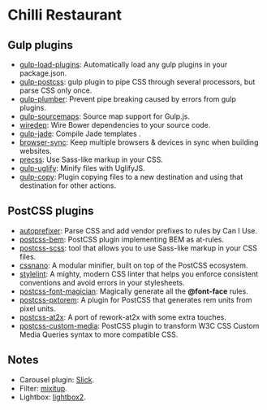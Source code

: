 # Chilli Restaurant

## Gulp plugins

* [gulp-load-plugins](https://www.npmjs.com/package/gulp-load-plugins): Automatically load any gulp plugins in your package.json.
* [gulp-postcss](https://www.npmjs.com/package/gulp-postcss/): gulp plugin to pipe CSS through several processors, but parse CSS only once.
* [gulp-plumber](https://www.npmjs.com/package/gulp-plumber): Prevent pipe breaking caused by errors from gulp plugins.
* [gulp-sourcemaps](https://www.npmjs.com/package/gulp-sourcemaps): Source map support for Gulp.js.
* [wiredep](https://www.npmjs.com/package/wiredep): Wire Bower dependencies to your source code.
* [gulp-jade](https://www.npmjs.com/package/gulp-jade): Compile Jade templates
.
* [browser-sync](https://github.com/Browsersync/browser-sync): Keep multiple browsers & devices in sync when building websites.
* [precss](https://github.com/jonathantneal/precss): Use Sass-like markup in your CSS.
* [gulp-uglify](https://www.npmjs.com/package/gulp-uglify): Minify files with UglifyJS.
* [gulp-copy](https://www.npmjs.com/package/gulp-copy): Plugin copying files to a new destination and using that destination for other actions.

## PostCSS plugins

* [autoprefixer](https://github.com/postcss/autoprefixer): Parse CSS and add vendor prefixes to rules by Can I Use.
* [postcss-bem](https://github.com/ileri/postcss-bem): PostCSS plugin implementing BEM as at-rules.
* [postcss-scss](https://github.com/jonathantneal/precss): tool that allows you to use Sass-like markup in your CSS files.
* [cssnano](https://github.com/ben-eb/cssnano): A modular minifier, built on top of the PostCSS ecosystem.
* [stylelint](https://github.com/stylelint/stylelint): A mighty, modern CSS linter that helps you enforce consistent conventions and avoid errors in your stylesheets.
* [postcss-font-magician](https://github.com/jonathantneal/postcss-font-magician): Magically generate all the __@font-face__ rules.
* [postcss-pxtorem](https://github.com/cuth/postcss-pxtorem): A plugin for PostCSS that generates rem units from pixel units.
* [postcss-at2x](https://github.com/simonsmith/postcss-at2x): A port of rework-at2x with some extra touches.
* [postcss-custom-media](https://github.com/postcss/postcss-custom-media): PostCSS plugin to transform W3C CSS Custom Media Queries syntax to more compatible CSS.

## Notes
* Carousel plugin: [Slick](http://kenwheeler.github.io/slick/).
* Filter: [mixitup](https://mixitup.kunkalabs.com/).
* Lightbox: [lightbox2](http://lokeshdhakar.com/projects/lightbox2/).